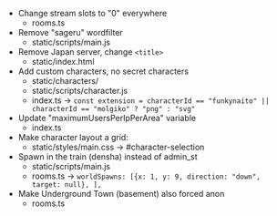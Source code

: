 * Change stream slots to "0" everywhere
  * rooms.ts
* Remove "sageru" wordfilter
  * static/scripts/main.js
* Remove Japan server, change `<title>`
  * static/index.html
* Add custom characters, no secret characters
  * static/characters/
  * static/scripts/character.js
  * index.ts -> `const extension = characterId == "funkynaito" || characterId == "molgiko" ? "png" : "svg"`
* Update "maximumUsersPerIpPerArea" variable
  * index.ts
* Make character layout a grid: 
  * static/styles/main.css -> #character-selection
* Spawn in the train (densha) instead of admin_st
  * static/scripts/main.js
  * rooms.ts -> `worldSpawns: [{x: 1, y: 9, direction: "down", target: null}, ],`
* Make Underground Town (basement) also forced anon
  * rooms.ts
